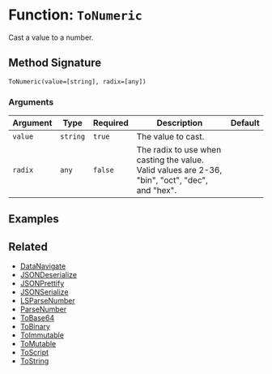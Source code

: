 [comment]: # (Note: This documentation is generated dynamically in the build process.  To modify the contents, change the javadoc on the _invoke method of the BIF class)

# Function: `ToNumeric`

Cast a value to a number.

## Method Signature

```
ToNumeric(value=[string], radix=[any])
```

### Arguments


| Argument | Type | Required | Description | Default |
|----------|------|----------|-------------|---------|
| `value` | `string` | `true` | The value to cast. |  |
| `radix` | `any` | `false` | The radix to use when casting the value. Valid values are 2-36, "bin", "oct", "dec", and "hex". |  |

## Examples



## Related

  * [DataNavigate](./DataNavigate.md)
  * [JSONDeserialize](./JSONDeserialize.md)
  * [JSONPrettify](./JSONPrettify.md)
  * [JSONSerialize](./JSONSerialize.md)
  * [LSParseNumber](./LSParseNumber.md)
  * [ParseNumber](./ParseNumber.md)
  * [ToBase64](./ToBase64.md)
  * [ToBinary](./ToBinary.md)
  * [ToImmutable](./ToImmutable.md)
  * [ToMutable](./ToMutable.md)
  * [ToScript](./ToScript.md)
  * [ToString](./ToString.md)

